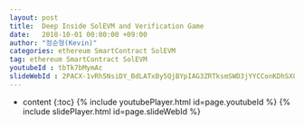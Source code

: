 ```yaml
---
layout: post
title:  Deep Inside SolEVM and Verification Game
date:   2018-10-01 00:00:00 +09:00
author: "정순형(Kevin)"
categories: ethereum SmartContract SolEVM
tag: ethereum SmartContract SolEVM
youtubeId : tbTk7bMymAc
slideWebId : 2PACX-1vRh5NsiDY_BdLATxBy5QjBYpIAG3ZRTksmSWD3jYYCConKDhSX8OS6nDFLj87-bP0RPVJmL903RhxHl
---
```

* content
{:toc}
{% include youtubePlayer.html id=page.youtubeId %}
{% include slidePlayer.html id=page.slideWebId %}
